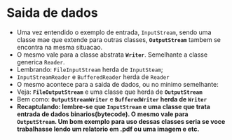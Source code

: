 # Saida de dados
- Uma vez entendido o exemplo de entrada, `InputStream`, sendo uma classe mae que extende para outras classes, <strong>`OutputStream`</strong> tambem se encontra na mesma situacao.
- O mesmo vale para a classe abstrata <strong>`Writer`</strong>. Semelhante a classe generica `Reader`.
- Lembrando: `FileInputStream` herda de `InputSteam`;
- `InputStreamReader` e `BufferedReader` herda de `Reader`
- O mesmo acontece para a saida de dados, ou no minimo semelhante:
- Veja: <strong>`FileOutputStream`</strong> e uma classe que herda de <strong>`OutputStream`</strong>
- Bem como: <strong>`OutputStreamWriter`</strong> e <strong>`BufferedWriter` herda de <strong>`Writer`</strong>
- Recaptulando: lembre-se que `InputStream` e uma classe que trata entrada de dados <strong>binarios</strong>(bytecode). O mesmo vale para `OutputStream`. Um bom exemplo para uso dessas classes seria se voce trabalhasse lendo um relatorio em .pdf ou uma imagem e etc.